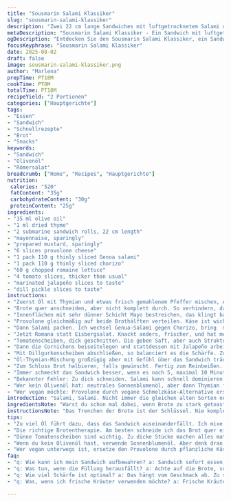 ```yaml
---
title: "Sousmarin Salami Klassiker"
slug: "sousmarin-salami-klassiker"
description: "Zwei 22 cm lange Sandwiches mit luftgetrocknetem Salami und würzigem Chorizo anstelle klassischen Salamitypen. Statt Cornichons kommen marinierte Jalapeños rein. Frischer Römersalat ersetzt Eisbergsalat für mehr Biss und Frische. Öl wurde auf 35 ml reduziert, getrockneter Thymian statt Oregano. Das kann den Geschmack leicht verändern, bringt aber eine interessante Nuance. Tomaten schneide ich dicker, für mehr Saft. Mayonnaise und Senf streiche ich sparsam, sonst ertrinkt das Sandwich. Alles grob, nicht zu präzise, Sandwich lebt von Texturen – weich, knackig, würzig. Hat sich bei meinen zahlreichen Probierläufen bewährt, nie zu trocken, nie matschig."
metaDescription: "Sousmarin Salami Klassiker - Ein Sandwich mit luftgetrockneter Salami und Chorizo, frisch, würzig, perfekt für den Genuss"
ogDescription: "Entdecken Sie den Sousmarin Salami Klassiker, ein Sandwich, das Frische und Würze vereint und den Gaumen begeistert"
focusKeyphrase: "Sousmarin Salami Klassiker"
date: 2025-08-02
draft: false
image: sousmarin-salami-klassiker.png
author: "Marlena"
prepTime: PT18M
cookTime: PT0M
totalTime: PT18M
recipeYield: "2 Portionen"
categories: ["Hauptgerichte"]
tags:
- "Essen"
- "Sandwich"
- "Schnellrezepte"
- "Brot"
- "Snacks"
keywords:
- "Sandwich"
- "Olivenöl"
- "Römersalat"
breadcrumb: ["Home", "Recipes", "Hauptgerichte"]
nutrition: 
 calories: "520"
 fatContent: "35g"
 carbohydrateContent: "30g"
 proteinContent: "25g"
ingredients:
- "35 ml olive oil"
- "1 ml dried thyme"
- "2 submarine sandwich rolls, 22 cm length"
- "mayonnaise, sparingly"
- "prepared mustard, sparingly"
- "6 slices provolone cheese"
- "1 pack 110 g thinly sliced Genoa salami"
- "1 pack 110 g thinly sliced chorizo"
- "60 g chopped romaine lettuce"
- "4 tomato slices, thicker than usual"
- "marinated jalapeño slices to taste"
- "dill pickle slices to taste"
instructions:
- "Zuerst Öl mit Thymian und etwas frisch gemahlenem Pfeffer mischen, Aromensprung sofort spürbar. Denk dran, nicht zu viel Öl, sonst läuft das Sandwich auseinander."
- "Brote quer anschneiden, aber nicht komplett durch. So verhindern, dass Füllung rausfällt, während man es belegt und isst."
- "Innenflächen mit sehr dünner Schicht Mayo bestreichen, das klingt banal, doch zu viel Mayo macht alles feucht und matschig. Mustard mach ich auch dünn, scharf sollte die leichte Balance nicht zerstören."
- "Provolone gleichmäßig auf beide Brothälften verteilen. Käse ist wichtig, damit irgendwo Fett sitzt, das verbindet alles, und das Züngeln bleibt nicht trocken."
- "Dann Salami packen. Ich wechsel Genua-Salami gegen Chorizo, bring  mehr Würze rein. Beide Sorten dünn, sonst beißen die Stücke schwer durch."
- "Jetzt Romana statt Eisbergsalat. Knackt anders, frischer, und hat mehr Substanz. Verteilen, nicht stapeln, sonst matscht es."
- "Tomatenscheiben, dick geschnitten. Die geben Saft, aber auch Struktur. Gleichmäßig verteilen, so dass man beim Beißen auch was davon merkt."
- "Dann die Cornichons beiseitelegen und stattdessen mit Jalapeño arbeiten, sehr fein mariniert, bringt ziemlich Power, passt gut zur Chorizo. Beides optional, aber scharf nimmt den Geschmack nochmal eine Ecke nach vorne."
- "Mit Dillgurkenscheiben abschließen, so balanciert es die Schärfe. Zu groß geschnitten? Sandwich fällt auseinander. Also lieber kleiner, dünner, knackig."
- "Öl-Thymian-Mischung großzügig aber mit Gefühl über das Sandwich träufeln. Nicht zu viel, sonst verliert es die Textur."
- "Zum Schluss Brot halbieren, falls gewünscht. Fertig zum Reinbeißen. Nicht pressen, das drückt alles zusammen, Textur kaputt."
- "Immer schmeckt das Sandwich besser, wenn es nach 5, maximal 10 Minuten Ruhe hat. Da zieht das Öl rein, Aromen verbinden sich."
- "Bekannter Fehler: Zu dick schneiden. Salami kann schnell dominieren oder die Sauce schlägt durch das Brot durch. Also Balance."
- "Wer kein Olivenöl hat: neutrales Sonnenblumenöl, aber dann Thymian frisch verwenden, sonst fehlt die Tiefe."
- "Wer vegan möchte: Provolone durch vegane Schmelzkäse-Alternative ersetzen. Geschmacklich ein Wagnis, muss probiert werden."
introduction: "Salami, Salami. Nicht immer die gleichen alten Sorten nehmen. Letztens hab ich mich mal an Chorizo probiert. Die Würze, der pikante Kick gibt den Ton an. Kein Platz für langweilige Mayo-Schichten, ich verteile sparsam. Römersalat statt Eisberg, viel knackiger und frischer, der macht das Sandwich lebendiger. Tomaten nicht hauchdünn, mehr Biss, mehr Saft. Jeder Biss eine kleine Geschmacksexplosion, wenn das Öl mit Frische und Schärfe tanzt. So etwas lernt man nur beim Ausprobieren, zwischendrin die Hände abwischen, wenn der Saft tropft. Cut the bread but keep it intact, das ist das einfache Prinzip, das ich nie mehr vergessen werde. "
ingredientsNote: "Warst du schon mal dabei, wenn Brote zu stark getoastet wurden? Das macht die Arbeit unnötig schwierig. Wir wollen weiches Brot, das trotzdem Stand hält. 35 ml Olivenöl sind perfekt – weniger als üblich, weil sonst das Ganze zu ölig wird. Thymian statt Oregano, experimentiere ruhig. Manche mögen auch frische Kräuter. Chorizo ersetzt eine der Salamivarianten, wer es weniger scharf mag, bleibt bei klassischem Salami. Romana statt Eisberg – derselbe Grund wie bei meinen Salatversuchen: mehr Crunch, weniger Wasser. Jalapeños für die Schärfe, sonst nur Tolles ohne Kick? Nein, braucht das Leben manchmal. Wer keine Mayonnaise mag, kann auch Senf und ein bisschen Quark mischen. "
instructionsNote: "Das Trenchen der Brote ist der Schlüssel. Nie komplett durchschneiden – sonst tropft die Füllung. Vorsicht bei der Mayo – zu dick, alles wird feucht und rutschig. Der Käse schützt das Brot etwas vor Flüssigkeiten, also nicht überspringen. Salami und Chorizo helfen, das Sandwich würzig zu machen, mit viel Geschmack auch ohne stundenlanges Marinieren. Beim Salat, lieber zu wenig als zu viel – sonst wird’s schnell matschig. Tomate dicker schneiden, gibt nicht nur Geschmack, sondern auch ein bisschen Feuchtigkeit. Öl-Thymian-Guss zum Schluss: Am besten drüber träufeln, nicht tränken. Ruhezeit vor dem Essen? Unbedingt! Lässt die unterschiedlichen Schichten sich verbinden und das Brot saugt nicht so schnell durch. Falls du eilig bist, iss sofort, aber dann ohne Kompromisse beim Bissgefühl."
tips:
- "Zu viel Öl führt dazu, dass das Sandwich auseinanderfällt. Ich mixe sorgfältig die Ölmischung mit Thymian. Achte darauf, dass es nicht zu nass wird. Ich habe es oft erlebt, dass mehr nicht immer besser ist."
- "Die richtige Brotentherapie. Am besten schneide ich das Brot quer ein. Achte darauf, dass es nicht vollständig durch ist. Ist es zu offen, tropft alles raus. Balance ist wichtig - vertrau nicht nur auf die Füllung."
- "Dünne Tomatenscheiben sind wichtig. Zu dicke Stücke machen alles matschig. Tomaten geben Saft, aber sie sollen auch Struktur bieten. Ich habe lernen müssen, sie gut zu dosieren, damit sie nicht die Kontrolle übernehmen."
- "Wenn du kein Olivenöl hast, verwende Sonnenblumenöl. Aber denk dran, frischer Thymian! Sonst fehlt die Tiefe. Öl ist entscheidend, es fügt nicht nur Geschmack hinzu, sondern sorgt für eine schöne Verbindung der Zutaten."
- "Wer vegan unterwegs ist, ersetze den Provolone durch pflanzliche Käsealternativen. Die Balance ist wichtig. Experimentiere ruhig, bei dieser Kombination ist viel möglich."
faq:
- "q: Wie kann ich mein Sandwich aufbewahren? a: Sandwich sofort essen, sonst wird es matschig. Abgedeckt im Kühlschrank für max. 1 Tag. Bald genieße. Lust auf frisch."
- "q: Was tun, wenn die Füllung herausfällt? a: Achte auf die Brote, schneide sie nur leicht ein. Das schützt die Füllung. Weniger Druck, mehr Geschmack. Halte die Balance."
- "q: Wie viel Schärfe ist optimal? a: Das hängt vom Geschmack ab. Zu scharf macht es ungenießbar. Alternativen wie Paprika statt Jalapeños funktionieren."
- "q: Was, wenn ich frische Kräuter verwenden möchte? a: Frische Kräuter sind toll. Thymian großartig, Oregano ein Risiko. Experimentiere mit Minze oder Basilikum. Mix sorgt für Überraschung."

---
```

